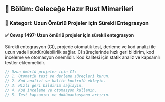 ## 📘 Bölüm: Geleceğe Hazır Rust Mimarileri
### 🔹 Kategori: Uzun Ömürlü Projeler için Sürekli Entegrasyon
#### ✅ Cevap 1497: Uzun ömürlü projeler için sürekli entegrasyon

Sürekli entegrasyon (CI), projede otomatik test, derleme ve kod analizi ile uzun vadeli sürdürülebilirlik sağlar. CI süreçlerinde hızlı geri bildirim, kod inceleme ve otomasyon önemlidir. Kod kalitesi için statik analiz ve kapsamlı testler eklenmelidir.

```rust
// Uzun ömürlü projeler için CI:
// 1. Otomatik test ve derleme süreçleri kurun.
// 2. Kod analizi ve kalite kontrolü ekleyin.
// 3. Hızlı geri bildirim sağlayın.
// 4. Kod inceleme ve otomasyon kullanın.
// 5. Test kapsamını ve dokümantasyonu artırın.
```
